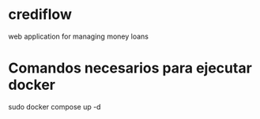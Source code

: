 # crediflow
web application for managing money loans
# Comandos necesarios para ejecutar docker
sudo docker compose up -d